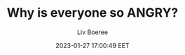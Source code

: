 ---
link: "https://www.youtube.com/watch?v=PRz54V7rU4U"
title: "Why is everyone so ANGRY?"
image: "https://i.ytimg.com/vi/PRz54V7rU4U/maxresdefault.jpg"
author: "Liv Boeree"
author_link: "http://www.youtube.com/user/LivBoeree"
date: 2023-01-27 17:00:49 EET
tags:
  - Politics
  - YouTube
  - Video
---